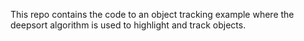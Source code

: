 This repo contains the code to an object tracking example where the deepsort algorithm is used to highlight and track objects. 